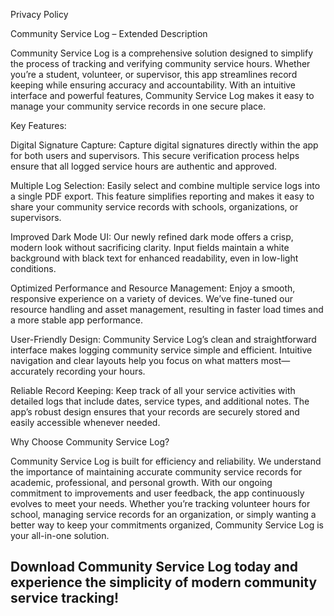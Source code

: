 
  Privacy Policy

  Community Service Log – Extended Description

  Community Service Log is a comprehensive solution designed to simplify the process of tracking and verifying community service hours. Whether you’re a student, volunteer, or supervisor, this app streamlines record keeping while ensuring accuracy and accountability. With an intuitive interface and powerful features, Community Service Log makes it easy to manage your community service records in one secure place.

  Key Features:

  Digital Signature Capture:
  Capture digital signatures directly within the app for both users and supervisors. This secure verification process helps ensure that all logged service hours are authentic and approved.

  Multiple Log Selection:
  Easily select and combine multiple service logs into a single PDF export. This feature simplifies reporting and makes it easy to share your community service records with schools, organizations, or supervisors.

  Improved Dark Mode UI:
  Our newly refined dark mode offers a crisp, modern look without sacrificing clarity. Input fields maintain a white background with black text for enhanced readability, even in low-light conditions.

  Optimized Performance and Resource Management:
  Enjoy a smooth, responsive experience on a variety of devices. We’ve fine-tuned our resource handling and asset management, resulting in faster load times and a more stable app performance.

  User-Friendly Design:
  Community Service Log’s clean and straightforward interface makes logging community service simple and efficient. Intuitive navigation and clear layouts help you focus on what matters most—accurately recording your hours.

  Reliable Record Keeping:
  Keep track of all your service activities with detailed logs that include dates, service types, and additional notes. The app’s robust design ensures that your records are securely stored and easily accessible whenever needed.

  Why Choose Community Service Log?

  Community Service Log is built for efficiency and reliability. We understand the importance of maintaining accurate community service records for academic, professional, and personal growth. With our ongoing commitment to improvements and user feedback, the app continuously evolves to meet your needs. Whether you’re tracking volunteer hours for school, managing service records for an organization, or simply wanting a better way to keep your commitments organized, Community Service Log is your all-in-one solution.

  Download Community Service Log today and experience the simplicity of modern community service tracking!
---
